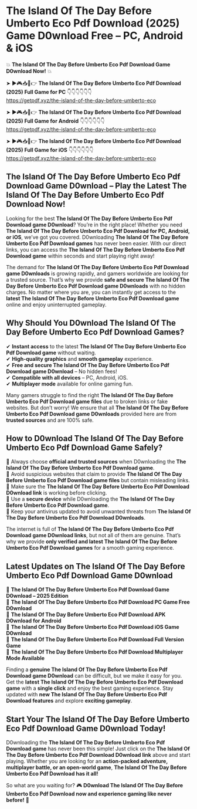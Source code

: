 # The Island Of The Day Before Umberto Eco Pdf Download (2025) Game D0wnload Free – PC, Android & iOS

💥 **The Island Of The Day Before Umberto Eco Pdf Download Game D0wnload Now!** 💥  

➤ ►🎮📥📱👉 **The Island Of The Day Before Umberto Eco Pdf Download (2025) Full Game for PC** 👇👇👇👇👇👇  
https://getpdf.xyz/the-island-of-the-day-before-umberto-eco  

➤ ►🎮📥📱👉 **The Island Of The Day Before Umberto Eco Pdf Download (2025) Full Game for Android** 👇👇👇👇👇👇  
https://getpdf.xyz/the-island-of-the-day-before-umberto-eco  

➤ ►🎮📥📱👉 **The Island Of The Day Before Umberto Eco Pdf Download (2025) Full Game for iOS** 👇👇👇👇👇👇  
https://getpdf.xyz/the-island-of-the-day-before-umberto-eco  

## The Island Of The Day Before Umberto Eco Pdf Download Game D0wnload – Play the Latest The Island Of The Day Before Umberto Eco Pdf Download Now!

Looking for the best **The Island Of The Day Before Umberto Eco Pdf Download game D0wnload**? You’re in the right place! Whether you need **The Island Of The Day Before Umberto Eco Pdf Download for PC, Android, or iOS**, we’ve got you covered. D0wnloading **The Island Of The Day Before Umberto Eco Pdf Download games** has never been easier. With our direct links, you can access the **The Island Of The Day Before Umberto Eco Pdf Download game** within seconds and start playing right away!  

The demand for **The Island Of The Day Before Umberto Eco Pdf Download game D0wnloads** is growing rapidly, and gamers worldwide are looking for a trusted source. That’s why we provide **safe and secure The Island Of The Day Before Umberto Eco Pdf Download game D0wnloads** with no hidden charges. No matter where you are, you can instantly get access to the **latest The Island Of The Day Before Umberto Eco Pdf Download game** online and enjoy uninterrupted gameplay.  

## **Why Should You D0wnload The Island Of The Day Before Umberto Eco Pdf Download Games?**  

✔ **Instant access** to the latest **The Island Of The Day Before Umberto Eco Pdf Download game** without waiting.  
✔ **High-quality graphics** and **smooth gameplay** experience.  
✔ **Free and secure The Island Of The Day Before Umberto Eco Pdf Download game D0wnload** – No hidden fees!  
✔ **Compatible with all devices** – PC, Android, iOS.  
✔ **Multiplayer mode** available for online gaming fun.  

Many gamers struggle to find the right **The Island Of The Day Before Umberto Eco Pdf Download game files** due to broken links or fake websites. But don’t worry! We ensure that all **The Island Of The Day Before Umberto Eco Pdf Download game D0wnloads** provided here are from **trusted sources** and are 100% safe.  

## **How to D0wnload The Island Of The Day Before Umberto Eco Pdf Download Game Safely?**  

📌 Always choose **official and trusted sources** when D0wnloading the **The Island Of The Day Before Umberto Eco Pdf Download game**.  
📌 Avoid suspicious websites that claim to provide **The Island Of The Day Before Umberto Eco Pdf Download game files** but contain misleading links.  
📌 Make sure the **The Island Of The Day Before Umberto Eco Pdf Download D0wnload link** is working before clicking.  
📌 Use a **secure device** while D0wnloading the **The Island Of The Day Before Umberto Eco Pdf Download game**.  
📌 Keep your antivirus updated to avoid unwanted threats from **The Island Of The Day Before Umberto Eco Pdf Download D0wnloads**.  

The internet is full of **The Island Of The Day Before Umberto Eco Pdf Download game D0wnload links**, but not all of them are genuine. That’s why we provide **only verified and latest The Island Of The Day Before Umberto Eco Pdf Download games** for a smooth gaming experience.  

## **Latest Updates on The Island Of The Day Before Umberto Eco Pdf Download Game D0wnload**  

🔹 **The Island Of The Day Before Umberto Eco Pdf Download Game D0wnload – 2025 Edition**  
🔹 **The Island Of The Day Before Umberto Eco Pdf Download PC Game Free D0wnload**  
🔹 **The Island Of The Day Before Umberto Eco Pdf Download APK D0wnload for Android**  
🔹 **The Island Of The Day Before Umberto Eco Pdf Download iOS Game D0wnload**  
🔹 **The Island Of The Day Before Umberto Eco Pdf Download Full Version Game**  
🔹 **The Island Of The Day Before Umberto Eco Pdf Download Multiplayer Mode Available**  

Finding a **genuine The Island Of The Day Before Umberto Eco Pdf Download game D0wnload** can be difficult, but we make it easy for you. Get the **latest The Island Of The Day Before Umberto Eco Pdf Download game** with a **single click** and enjoy the best gaming experience. Stay updated with **new The Island Of The Day Before Umberto Eco Pdf Download features** and explore **exciting gameplay**.  

## **Start Your The Island Of The Day Before Umberto Eco Pdf Download Game D0wnload Today!**  

D0wnloading the **The Island Of The Day Before Umberto Eco Pdf Download game** has never been this simple! Just click on the **The Island Of The Day Before Umberto Eco Pdf Download D0wnload link** above and start playing. Whether you are looking for an **action-packed adventure, multiplayer battle, or an open-world game**, **The Island Of The Day Before Umberto Eco Pdf Download has it all!**  

So what are you waiting for? 🎮 **D0wnload The Island Of The Day Before Umberto Eco Pdf Download now and experience gaming like never before!** 🚀  